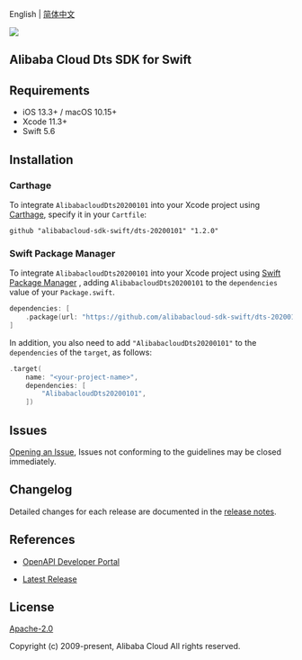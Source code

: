 English | [简体中文](README-CN.md)

![](https://aliyunsdk-pages.alicdn.com/icons/AlibabaCloud.svg)

## Alibaba Cloud Dts SDK for Swift

## Requirements

- iOS 13.3+ / macOS 10.15+
- Xcode 11.3+
- Swift 5.6

## Installation

### Carthage

To integrate `AlibabacloudDts20200101` into your Xcode project using [Carthage](https://github.com/Carthage/Carthage), specify it in your `Cartfile`:

```ogdl
github "alibabacloud-sdk-swift/dts-20200101" "1.2.0"
```

### Swift Package Manager

To integrate `AlibabacloudDts20200101` into your Xcode project using [Swift Package Manager](https://swift.org/package-manager/) , adding `AlibabacloudDts20200101` to the `dependencies` value of your `Package.swift`.

```swift
dependencies: [
    .package(url: "https://github.com/alibabacloud-sdk-swift/dts-20200101.git", from: "1.2.0")
]
```

In addition, you also need to add `"AlibabacloudDts20200101"` to the `dependencies` of the `target`, as follows:

```swift
.target(
    name: "<your-project-name>",
    dependencies: [
        "AlibabacloudDts20200101",
    ])
```

## Issues

[Opening an Issue](https://github.com/alibabacloud-sdk-swift/dts-20200101/issues/new), Issues not conforming to the guidelines may be closed immediately.

## Changelog

Detailed changes for each release are documented in the [release notes](./ChangeLog.txt).

## References

* [OpenAPI Developer Portal](https://next.api.alibabacloud.com/home)
- [Latest Release](https://github.com/alibabacloud-sdk-swift/dts-20200101)

## License

[Apache-2.0](http://www.apache.org/licenses/LICENSE-2.0)

Copyright (c) 2009-present, Alibaba Cloud All rights reserved.

